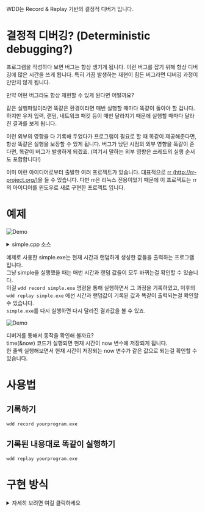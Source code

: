 WDD는 Record & Replay 기반의 결정적 디버거 입니다.

# 결정적 디버깅? (Deterministic debugging?)
프로그램을 작성하다 보면 버그는 항상 생기게 됩니다. 이런 버그를 잡기 위해 항상  디버깅에 많은 시간을 쓰게 됩니다. 특히 가끔 발생하는 재현이 힘든 버그라면 디버깅 과정이 만만치 않게 됩니다.

만약 어떤 버그라도 항상 재현할 수 있게 된다면 어떨까요?

같은 실행파일이라면 똑같은 환경이라면 매번 실행할 때마다 똑같이 돌아야 할 겁니다. 하지만 유저 입력, 랜덤, 네트워크 패킷 등이 매번 달라지기 때문에 실행할 때마다 달라진 결과를 보게 됩니다.

이런 외부의 영향을 다 기록해 두었다가 프로그램이 필요로 할 때 똑같이 제공해준다면, 항상 똑같은 실행을 보장할 수 있게 됩니다. 버그가 났던 시점의 외부 영향을 똑같이 준다면, 똑같이 버그가 발생하게 되겠죠. (여기서 말하는 외부 영향은 쓰레드의 실행 순서도 포함합니다!)

이미 이런 아이디어로부터 출발한 여러 프로젝트가 있습니다. 대표적으로 [rr (http://rr-project.org/)](http://rr-project.org/)을 들 수 있습니다. 
다만 rr은 리눅스 전용이었기 때문에 이 프로젝트는 rr의 아이디어를 윈도우로 새로 구현한 프로젝트 입니다.

# 예제
![Demo](https://raw.githubusercontent.com/ipkn/wdd/master/doc/wdd_sample.gif)

<details>
<summary>
simple.cpp 소스
</summary>

```cpp
#include <time.h>
#include <stdlib.h>
#include <stdio.h>
#include <windows.h>
#include <random>
#include <iostream>

int main()
{
	time_t now;
	srand(time(&now));

	struct tm* timeinfo = localtime(&now);
	char buffer[80];
	strftime(buffer,sizeof(buffer),"%Y-%m-%d %H:%M:%S",timeinfo);
	std::cout << "Current time: ";
	std::cout << buffer << std::endl << std::endl;
	

	std::cout << "10 random numbers:" << std::endl;
	for(int i = 0; i < 10; i ++)
		std::cout << rand() % 100 << ' ';
	std::cout << std::endl << std::endl;


	std::cout << "10 random numbers from C++11 random_device:" << std::endl;
	std::random_device rd;
	std::uniform_int_distribution<> range(0, 99);

	for(int i = 0; i < 10; i ++)
		std::cout << range(rd) << ' ';
	std::cout << std::endl;
	return 0;
}

```

</details>

예제로 사용한 simple.exe는 현재 시간과 랜덤하게 생성한 값들을 출력하는 프로그램 입니다.  
그냥 simple을 실행했을 때는 매번 시간과 랜덤 값들이 모두 바뀌는걸 확인할 수 있습니다.  
이걸 `wdd record simple.exe` 명령을 통해 실행하면서 그 과정을 기록하였고, 이후의 `wdd replay simple.exe` 에선 시간과 랜덤값이 기록된 값과 똑같이 출력되는걸 확인할 수 있습니다.  
`simple.exe`를 다시 실행하면 다시 달라진 결과값을 볼 수 있죠.

![Demo](https://raw.githubusercontent.com/ipkn/wdd/master/doc/wdd_from_debugger.gif)

디버거를 통해서 동작을 확인해 볼까요?  
time(&now) 코드가 실행되면 현재 시간이 now 변수에 저장되게 됩니다.  
한 줄씩 실행해보면서  현재 시간이 저장되는 now 변수가 같은 값으로 되는걸 확인할 수 있습니다.
 



# 사용법

## 기록하기

```
wdd record yourprogram.exe
```

## 기록된 내용대로 똑같이 실행하기

```
wdd replay yourprogram.exe
```

# 구현 방식
  
<details>
<summary>
자세히 보려면 여길 클릭하세요
</summary>

## 참고사항
물론 아직 완성이 된 프로젝트는 아닙니다. (미완성품을 100% 완성한 척 하는 건 만우절이니까요!)  
기본적인 녹화/재생 기능은 모두 만들어저 있지만, 실제로 기록하는 내용은 예제만 돌 수 있는 정도 만 구현되어 있습니다. Windows를 구성하는 수백개의 시스템콜 중 현재 2개 구현하였습니다. 또한 Windows 버전, 32/64비트 등에 따라 바뀌어야 하는 부분도 존재합니다.  

이번 만우절은 디버거 확장 까지 구현하느라 시간이 절대적으로 모자라서 더 멋있어 보이는 예제를 만드는데 실패했네요.

계속 작업하여 DirectX, socket 등 대부분의 기능을 지원하게 되면, 많은 곳에 활용할 수 있을꺼라 기대합니다. QA들이 wdd를 켠 상태로 테스트 하다 버그를 발생시키면, 따로 재현 방식에 대한 의사소통을 하지 않아도, 프로그래머가 그대로 똑같은 버그를 재현할 수 있게 됩니다. 특이한 실행 패턴을 통해서만 재현되는 버그도 여러번 실행해보면서 상황을 추적해보기 훨씬 용이해지게 됩니다.

## Future Work

Step Back / Reverse Continue 기능을 아시나요? 프로그램이 어느 정도 진행한 다음에 거꾸로 실행하면서 이전 상태로 돌아갈 수 있는 기능도 어렵지 않게 추가할 수 있을 꺼라 생각합니다. 항상 똑같은 상태를 거치며 실행되기 때문이죠. 변수가 이상한 값이 되었을 때, 언제 이상한 값으로 설정되었는지 빠르게 찾을 수 있게됩니다.

## 감사합니다.

저의 "만우절에 거짓말 같을 정도로 그럴싸한 프로그램 만들(어 자랑하)기" 프로젝트에 관심가져주셔서 감사합니다. 호응을 많이해주시면 좀더 흥이 나서 재밌는 장난감을 더 만들게 될꺼라 생각합니다. 리플이든 공유든 많이 해주세요. :)

## rr

자세한 방식에 대해 궁금하시면 [How rr works](http://rr-project.org/rr.html)를 확인해보세요.

</details>
